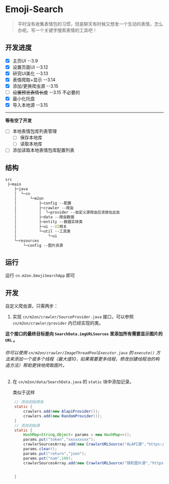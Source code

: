 # Emoji-Search

> 平时没有收集表情包的习惯，但是聊天有时候又想发一个生动的表情，怎么办呢。写一个关键字搜索表情的工具吧！

## 开发进度

- [x] 主页UI --3.9
- [x] 设置页面UI --3.12
- [x] 研究UI美化 --3.13
- [x] 表情爬取+显示 --3.14
- [x] 添加/更换爬虫源 --3.15
- [ ] ~~设置预览表情长度~~ --3.15 不必要的
- [x] 最小化托盘
- [x] 导入本地源 --3.15

***

**等有空了开发**

- [ ] 本地表情包库列表管理 
  - [ ] 保存本地库
  - [ ] 读取本地库
- [ ] 添加读取本地表情包库配置列表

## 结构

```cmd
src
 ├─main
    ├─java
    │  └─cn
    │      └─m2on
    │          ├─config --配置
    │          ├─crawler --爬虫
    │          │  └─provider --自定义源爬虫应该放在此处
    │          ├─data --爬虫数据
    │          ├─entity --数据实体类
    │          ├─ui --UI相关
    │          └─util --工具类
    │              └─ui
    └─resources 
    	└─config --图片资源
```



## 运行

运行 `cn.m2on.EmojiSearchApp` 即可



## 开发

自定义爬虫源，只需两步：

1.  实现 `cn/m2on/crawler/SourceProvider.java` 接口，可以参照 `cn/m2on/crawler/provider` 内已经实现的类。

   **这个接口的最终目标是向 `SearchData.imgURLSources` 里添加所有需要显示图片的 `URL` 。**

   ###### 你可以使用 `cn/m2on/crawler/ImageThreadPoolExecutor.java` 的 `execute()` 方法来添加一个或多个线程（最大值10，如果需要更多线程，修改创建线程池的构造方法）帮助更快地爬取图片。

2. 在 `cn/m2on/data/SearchData.java` 的 `static` 块中添加记录。

   类似于这样

```JAVA
	// 添加初始爬虫
    static {
        crawlers.add(new AlapiProvider());
        crawlers.add(new RandomProvider());
    }
    // 添加初始源
    static {
        HashMap<String,Object> params = new HashMap<>();
        params.put("token","xxxxxxxxx");
        crawlerSourcesArray.add(new CrawlerURLSource("ALAPI源","https://v2.alapi.cn/api/doutu", Method.GET,"keyword",params));
        params.clear();
        params.put("return","json");
        params.put("num",100);
        crawlerSourcesArray.add(new CrawlerURLSource("随机图片源","https://img.moehu.org/pic.php",Method.GET,"keyword",params));


    }
 	
```

